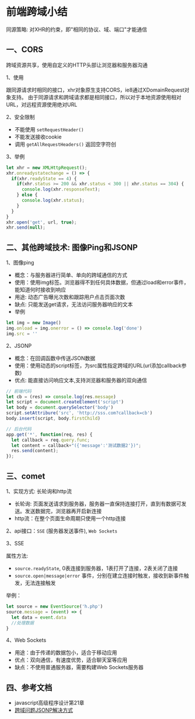 <!-- 2017/5/8  -->

# 前端跨域小结

同源策略: 对XHR的约束，即"相同的协议、域、端口"才能通信

<!--more-->

## 一、CORS

跨域资源共享，使用自定义的HTTP头部让浏览器和服务器沟通

1、使用

跟同源请求时相同的接口，xhr对象原生支持CORS，ie8通过XDomainRequest对象支持。
由于同源请求和跨域请求都是相同接口，所以对于本地资源使用相对URL，对远程资源使用绝对URL

2、安全限制

- 不能使用 `setRequestHeader()`
- 不能发送接收cookie
- 调用 `getAllRequestHeaders()` 返回空字符创

3、举例

```js
let xhr = new XMLHttpRequest();
xhr.onreadystatechange = () => {
  if(xhr.readyState == 4) {
    if(xhr.status >= 200 && xhr.status < 300 || xhr.status == 304) {
      console.log(xhr.responseText);
    } else {
      console.log(xhr.status);
    }
  }
}
xhr.open('get', url, true);
xhr.send(null);
```

## 二、其他跨域技术: 图像Ping和JSONP

1、图像ping

- 概念：与服务器进行简单、单向的跨域通信的方式
- 使用：使用img标签。浏览器得不到任何具体数据，但通过load和error事件，能知道何时接收到响应
- 用途: 动态广告曝光次数和跟踪用户点击页面次数
- 缺点: 只能发送get请求，无法访问服务器响应的文本
- 举例

```js
let img = new Image()
img.onload = img.onerror = () => console.log('done')
img.src = ''
```

2、JSONP

- 概念：在回调函数中传送JSON数据
- 使用：使用动态的script标签，为src属性指定跨域的URL(url添加callback参数)
- 优点: 能直接访问响应文本,支持浏览器和服务器的双向通信

```js
// 前端代码
let cb = (res) => console.log(res.message)
let script = document.createElement('script')
let body = document.querySelector('body')
script.setAttribure('src', 'http://sss.com?callback=cb')
body.insert(script, body.firstChild)
```

```js
// 后台代码
app.get('*', function(req, res) {
  let callback = req.query.func;
  let content = callback+"({'message':'测试数据2'})";
  res.send(content);
});
```

## 三、comet

1、实现方式: 长轮询和http流

- 长轮询: 页面发送请求到服务器，服务器一直保持连接打开，直到有数据可发送。发送数据完，浏览器再开启新连接
- http流：在整个页面生命周期只使用一个http连接

2、api接口：`SSE` (服务器发送事件), `Web Sockets`

3、SSE

属性方法:

- `source.readyState`, 0表连接到服务器，1表打开了连接，2表关闭了连接
- `source.open|message|error` 事件，分别在建立连接时触发，接收到新事件触发，无法连接触发

举例：

```js
let source = new EventSource('h.php')
source.message = (event) => {
  let data = event.data
  //处理数据
}
```

4、Web Sockets

- 用途：由于传递的数据包小，适合于移动应用
- 优点：双向通信，有速度优势，适合聊天室等应用
- 缺点：不使用普通服务器，需要构建Web Sockets服务器

## 四、参考文档

- javascript高级程序设计第21章
- [跨域问题JSONP解决方式](https://segmentfault.com/a/1190000008445998)
